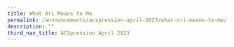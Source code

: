 ```yaml
---
title: What Ori Means to Me
permalink: /announcements/acspression-april-2023/what-ori-means-to-me/
description: ""
third_nav_title: ACSpression April 2023
---
```

